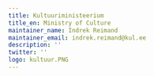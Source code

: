 ```yaml
---
title: Kultuuriministeerium
title_en: Ministry of Culture
maintainer_name: Indrek Reimand
maintainer_email: indrek.reimand@kul.ee
description: ''
twitter: ''
logo: kultuur.PNG
---
```

